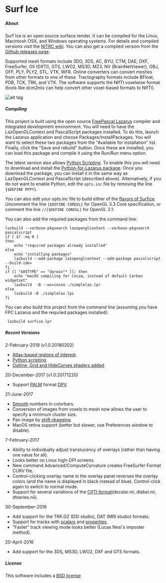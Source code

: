 # Surf Ice

##### About

Surf Ice is an open source surface render. It can be compiled for the Linux, Macintosh OSX, and Windows operating systems. For details and compiled versions visit the [NITRC wiki](https://www.nitrc.org/plugins/mwiki/index.php/surfice:MainPage). You can also get a compiled version from the [Github releases page](https://github.com/neurolabusc/surf-ice/releases).

Supported mesh formats include 3DO, 3DS, AC, BYU, CTM, DAE, DXF, FreeSurfer, GII (GIfTI), GTS, LWO2, MS3D, MZ3, NV (BrainNetViewer), OBJ, OFF, PLY, PLY2, STL, VTK, WFR. Online converters can convert meshes from other formats to one of these. Tractography formats include BFloat, PDB, TCK, TRK, and VTK. The software supports the NIfTI voxelwise format (tools like dcm2niix can help convert other voxel-based formats to NIfTI).

![alt tag](https://github.com/neurolabusc/surf-ice/blob/master/Surfice.jpg)

##### Compiling

This project is built using the open source [FreePascal Lazarus](http://www.lazarus-ide.org/) compiler and integrated development environment. You will need to have the LazOpenGLContext and PascalScript packages installed. To do this, launch the Lazarus application and choose Packages/InstallPackages. You will want to select these two packages from the "Available for installation" list. Finally, click the "Save and rebuild" button. Once these are installed, you can load this package and compile it using the Run/Run menu option.

The latest version also allows [Python Scripting](https://github.com/neurolabusc/surf-ice/blob/master/PYTHON.md). To enable this you will need to download and install the [Python-for-Lazarus package](https://github.com/Alexey-T/Python-for-Lazarus). Once you download the package, you can install it in the same way as LazOpenGLContext and PascalScript (described above). Alternatively, if you do not want to enable Python, edit the `opts.inc` file by removing the line `{$DEFINE MYPY}`.

You can also edit your opts.inc file to build either of the [flavors of Surfice](https://www.nitrc.org/plugins/mwiki/index.php/surfice:MainPage#Versions). Uncomment the line `{$DEFINE COREGL}` for OpenGL 3.3 Core specification, or comment the line `//{$DEFINE COREGL}` for OpenGL 2.1.


You can also add the required packages from the command line:

```
lazbuild --verbose-pkgsearch lazopenglcontext --verbose-pkgsearch pascalscript
if [ $? -eq 0 ]
then
    echo "required packages already installed"
else
    echo "installing packages"
    lazbuild --add-package lazopenglcontext --add-package pascalscript --build-ide=
fi
if [[ "$OSTYPE" == "darwin"* ]]; then
	echo "macOS compiling for Cocoa, instead of default Carbon widgetset"
	lazbuild  -B --ws=cocoa ./simplelaz.lpr
else
	lazbuild -B ./simplelaz.lpi
fi
```

You can also build this project from the command line (assuming you have FPC Lazarus and the requried packages installed):

```
 lazbuild surfice.lpr
```

##### Recent Versions

2-February-2018 (v1.0.20180202)
 - [Atlas-based regions of interest](https://www.nitrc.org/plugins/mwiki/index.php/surfice:MainPage#Atlas-based_Region_of_interest_Analyses).
 - [Python scripting](https://github.com/neurolabusc/surf-ice/blob/master/PYTHON.md).
 - [Outline, ](https://www.nitrc.org/plugins/mwiki/index.php/surfice:MainPage#Atlas-based_Region_of_interest_Analyses)[Grid and HideCurves shaders added](https://www.nitrc.org/plugins/mwiki/index.php/surfice:MainPage#Gallery).

20-December-2017 (v1.0.20171220)
 - Support [PALM](https://github.com/andersonwinkler/PALM) format [DPV](https://brainder.org/2011/09/25/braindering-with-ascii-files/).

21-June-2017
 - [Smooth](https://github.com/neurolabusc/OpenGLCoreTutorials) numbers in colorbars.
 - Conversion of images from voxels to mesh now allows the user to specify a minimum cluster size.
 - Pan image by [shift-dragging](https://www.nitrc.org/forum/forum.php?thread_id=7857&forum_id=6713).
 - MacOS retina support (better but slower, use Preferences window to disable).

7-February-2017
 - Ability to individually adjust translucency of overlays (rather than having one value for all).
 - Looks better on Linux high-DPI screens.
 - New command Advanced/ComputeCurvature creates FreeSurfer Format CURV file.
 - Control-clicking overlay name in the overlay panel reverses the overlay colors (and the name is displayed in black instead of blue). Control-click again to switch to normal mode.
 - Support for several variations of the [CIfTI format](https://www.humanconnectome.org/software/get-connectome-workbench.html)(dscalar.nii, dlabel.nii, dtseries.nii).

30-September-2016
 - Add support for the TRK.GZ (DSI studio), DAT (MRI studio) formats.
 - Support for tracks with [scalars](https://github.com/johncolby/along-tract-stats) and [properties](http://trackvis.org/blog/tag/track_merge/).
 - "Faster" track viewing mode looks better (Lucas Nesi's imposter method).

20-April-2016
 - Add support for the 3DS, MS3D, LWO2, DXF and GTS formats.

##### License

This software includes a [BSD license](https://opensource.org/licenses/BSD-2-Clause)
